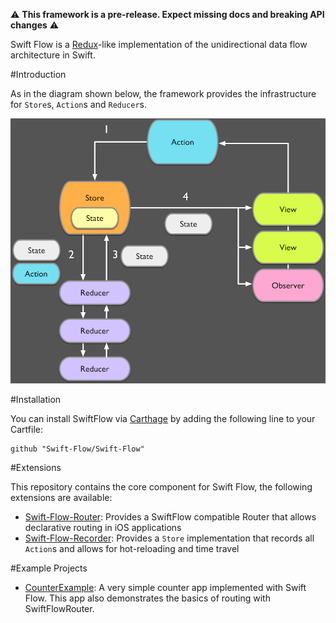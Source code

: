 ⚠️ **This framework is a pre-release. Expect missing docs and breaking API changes** ⚠️

Swift Flow is a [Redux](https://github.com/rackt/redux)-like implementation of the unidirectional data flow architecture in Swift.

#Introduction

As in the diagram shown below, the framework provides the infrastructure for `Store`s, `Action`s and `Reducer`s. 

![](Readme/redux.png)

#Installation

You can install SwiftFlow via [Carthage]() by adding the following line to your Cartfile:

	github "Swift-Flow/Swift-Flow"
	
#Extensions

This repository contains the core component for Swift Flow, the following extensions are available:

- [Swift-Flow-Router](https://github.com/Swift-Flow/Swift-Flow-Router): Provides a SwiftFlow compatible Router that allows declarative routing in iOS applications
- [Swift-Flow-Recorder](https://github.com/Swift-Flow/Swift-Flow-Recorder): Provides a `Store` implementation that records all `Action`s and allows for hot-reloading and time travel

#Example Projects

- [CounterExample](https://github.com/Swift-Flow/CounterExample): A very simple counter app implemented with Swift Flow. This app also demonstrates the basics of routing with SwiftFlowRouter.